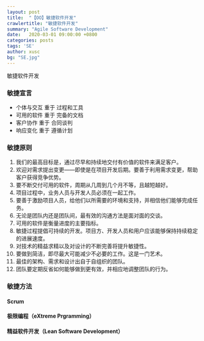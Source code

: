 ```yaml
---
layout: post
title:  "【OO】敏捷软件开发"
crawlertitle: "敏捷软件开发"
summary: "Agile Software Development"
date:   2020-03-01 09:00:00 +0800
categories: posts
tags: 'SE'
author: xusc
bg: "SE.jpg"
---
```


敏捷软件开发

### 敏捷宣言
- 个体与交互  重于  过程和工具
- 可用的软件  重于 完备的文档
- 客户协作  重于  合同谈判
- 响应变化  重于  遵循计划

### 敏捷原则
1. 我们的最高目标是，通过尽早和持续地交付有价值的软件来满足客户。
2. 欢迎对需求提出变更——即使是在项目开发后期。要善于利用需求变更，帮助客户获得竞争优势。
3. 要不断交付可用的软件，周期从几周到几个月不等，且越短越好。
4. 项目过程中，业务人员与开发人员必须在一起工作。
5. 要善于激励项目人员，给他们以所需要的环境和支持，并相信他们能够完成任务。
6. 无论是团队内还是团队间，最有效的沟通方法是面对面的交谈。
7. 可用的软件是衡量进度的主要指标。
8. 敏捷过程提倡可持续的开发。项目方、开发人员和用户应该能够保持持续稳定的进展速度。
9. 对技术的精益求精以及对设计的不断完善将提升敏捷性。
10. 要做到简洁，即尽最大可能减少不必要的工作。这是一门艺术。
11. 最佳的架构、需求和设计出自于自组织的团队。
12. 团队要定期反省如何能够做到更有效，并相应地调整团队的行为。

### 敏捷方法

#### Scrum

#### 极限编程（eXtreme Prgramming）

#### 精益软件开发（Lean Software Development）